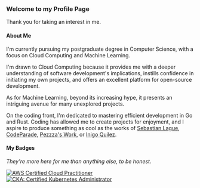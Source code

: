 ### Welcome to my Profile Page

Thank you for taking an interest in me.  

#### About Me

I'm currently pursuing my postgraduate degree in Computer Science, with a focus on Cloud Computing and Machine Learning.  

I'm drawn to Cloud Computing because it provides me with a deeper understanding of software development's implications, instills confidence in initiating my own projects, and offers an excellent platform for open-source development.  

As for Machine Learning, beyond its increasing hype, it presents an intriguing avenue for many unexplored projects.  

On the coding front, I'm dedicated to mastering efficient development in Go and Rust. Coding has allowed me to create projects for enjoyment, and I aspire to produce something as cool as the works of [Sebastian Lague](https://www.youtube.com/SebastianLague), [CodeParade](https://www.youtube.com/CodeParade), [Pezzza's Work](https://www.youtube.com/PezzzasWork), or [Inigo Quilez](https://www.youtube.com/InigoQuilez).

#### My Badges
*They're more here for me than anything else, to be honest.*

<!--START_SECTION:badges-->
[![AWS Certified Cloud Practitioner](https://images.credly.com/size/110x110/images/00634f82-b07f-4bbd-a6bb-53de397fc3a6/image.png)](http://www.credly.com/badges/fcdf7b19-864a-4099-94cf-e4dc31e1d2c3 "AWS Certified Cloud Practitioner")
[![CKA: Certified Kubernetes Administrator](https://images.credly.com/size/110x110/images/8b8ed108-e77d-4396-ac59-2504583b9d54/cka_from_cncfsite__281_29.png)](http://www.credly.com/badges/f15fd663-dbaf-48d9-851b-0a97a5c5a082 "CKA: Certified Kubernetes Administrator")
<!--END_SECTION:badges-->

